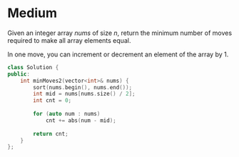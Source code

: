 # Medium

Given an integer array $nums$ of size $n$, return the minimum number of moves required to make all array elements equal.

In one move, you can increment or decrement an element of the array by $1$.

```cpp
class Solution {
public:
    int minMoves2(vector<int>& nums) {
        sort(nums.begin(), nums.end());
        int mid = nums[nums.size() / 2];
        int cnt = 0;
        
        for (auto num : nums)
            cnt += abs(num - mid);
        
        return cnt;
    }
};
```
